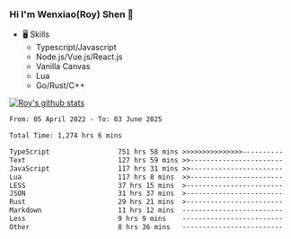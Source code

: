 ### Hi I'm Wenxiao(Roy) Shen 👋
- 🖥 Skills
  - Typescript/Javascript
  - Node.js/Vue.js/React.js
  - Vanilla Canvas
  - Lua
  - Go/Rust/C++

[![Roy's github stats](https://github-readme-stats.vercel.app/api?username=RoyShen12&show_icons=true&theme=radical&hide=prs,contribs)](https://github.com/anuraghazra/github-readme-stats)
<!--START_SECTION:waka-->

```txt
From: 05 April 2022 - To: 03 June 2025

Total Time: 1,274 hrs 6 mins

TypeScript                 751 hrs 58 mins >>>>>>>>>>>>>>>----------   58.62 %
Text                       127 hrs 59 mins >>-----------------------   09.98 %
JavaScript                 117 hrs 31 mins >>-----------------------   09.16 %
Lua                        117 hrs 8 mins  >>-----------------------   09.13 %
LESS                       37 hrs 15 mins  >------------------------   02.90 %
JSON                       31 hrs 37 mins  >------------------------   02.47 %
Rust                       29 hrs 21 mins  >------------------------   02.29 %
Markdown                   11 hrs 12 mins  -------------------------   00.87 %
Less                       9 hrs 9 mins    -------------------------   00.71 %
Other                      8 hrs 36 mins   -------------------------   00.67 %
```

<!--END_SECTION:waka-->

